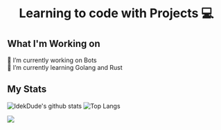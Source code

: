 <h1 align="center"> Learning to code with Projects 💻 </h1>

## What I'm Working on
  🤖 I’m currently working on Bots\
  📝 I’m currently learning Golang and Rust

## My Stats
![IdekDude's github stats](https://github-readme-stats.vercel.app/api?username=IdekDude&show_icons=true&theme=highcontrast&include_all_commits=true&hide=issues)
![Top Langs](https://github-readme-stats.vercel.app/api/top-langs/?username=IdekDude&layout=compact&theme=highcontrast&langs_count=6)

<a align="center" href="https://hits.seeyoufarm.com"><img align="center" src="https://hits.seeyoufarm.com/api/count/incr/badge.svg?url=https%3A%2F%2Fgithub.com%2FIdekDude&count_bg=%23FF00CA&title_bg=%23555555&icon=&icon_color=%23E7E7E7&title=hits&edge_flat=false"/></a>

